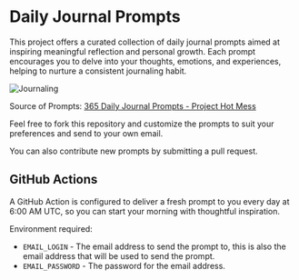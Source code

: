 # Daily Journal Prompts

This project offers a curated collection of daily journal prompts aimed at inspiring meaningful reflection and personal growth. Each prompt encourages you to delve into your thoughts, emotions, and experiences, helping to nurture a consistent journaling habit.

![Journaling](https://media.istockphoto.com/id/1421993924/photo/creative-writing-at-home-by-female-hands-enjoying-a-calm-peaceful-day-off-indoors-woman.webp?s=2048x2048&w=is&k=20&c=qAO0ebkjT8kmKY8OTo1YIwXbyW0dn7i9oKX3vv00pMI=)

Source of Prompts: [365 Daily Journal Prompts - Project Hot Mess](https://projecthotmess.com/365-daily-journal-prompts/)

Feel free to fork this repository and customize the prompts to suit your preferences and send to your own email.

You can also contribute new prompts by submitting a pull request.

## GitHub Actions

A GitHub Action is configured to deliver a fresh prompt to you every day at 6:00 AM UTC, so you can start your morning with thoughtful inspiration.

Environment required:
* `EMAIL_LOGIN` - The email address to send the prompt to, this is also the email address that will be used to send the prompt.
* `EMAIL_PASSWORD` - The password for the email address.
